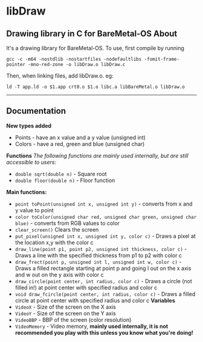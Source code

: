 # libDraw
Drawing library in C for BareMetal-OS
About
--------------
It's a drawing library for BareMetal-OS.
To use, first compile by running 
```
gcc -c -m64 -nostdlib -nostartfiles -nodefaultlibs -fomit-frame-pointer -mno-red-zone -o libDraw.o libDraw.c
```
Then, when linking files, add libDraw.o. eg:
```
ld -T app.ld -o $1.app crt0.o $1.o libc.a libBareMetal.o libDraw.o
```
-------------------------------------------------------------------------------------

Documentation
-----------------
**New types added**
 - Points - have an x value and a y value (unsigned int)
 - Colors - have a red, green and blue (unsigned char)

**Functions**
*The following functions are mainly used internally, but are still accessible to users:*
 - `double sqrt(double n)` - Square root
 - `double floor(double n)` - Floor function

**Main functions:**
 - `point toPoint(unsigned int x, unsigned int y)` - converts from x and y value to point
 - `color toColor(unsigned char red, unsigned char green, unsigned char blue)` - converts from RGB values to color
 - `clear_screen()` Clears the screen
 - `put_pixel(unsigned int x, unsigned int y, color c)` - Draws a pixel at the location x,y with the color c
 - `draw_line(point p1, point p2, unsigned int thickness, color c)` - Draws a line with the specified thickness from p1 to p2 with color c
 - `draw_frect(point p, unsigned int l, unsigned int w, color c)` - Draws a filled rectangle starting at point p and going l out on the x axis and w out on the y axis with color c
 - `draw_circle(point center, int radius, color c)` - Draws a circle (not filled in!) at point center with specified radius and color c
 - `void draw_fcircle(point center, int radius, color c)` - Draws a filled circle at point center with specified radius and color c
**Variables** 
 - `VideoX` - Size of the screen on the X axis
 - `VideoY` - Size of the screen on the Y axis
 - `VideoBBP` - BBP of the screen (color resolution)
 - `VideoMemory` - Video memory, **mainly used internally, it is not recommended you play with this unless you know what you're doing!**
